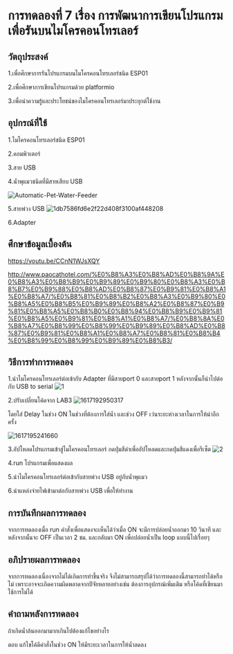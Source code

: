 # การทดลองที่ 7 เรื่อง การพัฒนาการเขียนโปรแกรมเพื่อรันบนไมโครคอนโทรเลอร์
## วัตถุประสงค์
1.เพื่อศึกษาการรันโปรแกรมบนไมโครคอนโทรเลอร์ชนิด ESP01 

2.เพื่อศึกษาการเขียนโปรแกรมด้วย platformio

3.เพื่อนำความรู้และประโยชน์ของไมโครคอนโทรเลอร์มาประยุกต์ใช้งาน

## อุปกรณ์ที่ใช้
1.ไมโครคอนโทรเลอร์ชนิด ESP01

2.คอมพิวเตอร์

3.สาย USB

4.น้ำพุแมวชนิดที่มีสายเสียบ USB

![Automatic-Pet-Water-Feeder](https://user-images.githubusercontent.com/80880230/113147406-f16b8700-925a-11eb-8909-8d36c280e30d.png)


5.สายพ่วง USB
![1db7586fd6e2f22d408f3100af448208](https://user-images.githubusercontent.com/80880230/113147456-fcbeb280-925a-11eb-88af-09b135823eac.jpeg)


6.Adapter


## ศึกษาข้อมูลเบื้องต้น
 https://youtu.be/CCnN1WJsXQY
 
http://www.paocathotel.com/%E0%B8%A3%E0%B8%AD%E0%B8%9A%E0%B8%A3%E0%B8%B9%E0%B9%89%E0%B9%80%E0%B8%A3%E0%B8%B7%E0%B9%88%E0%B8%AD%E0%B8%87%E0%B9%81%E0%B8%A1%E0%B8%A7/%E0%B8%81%E0%B8%B2%E0%B8%A3%E0%B9%80%E0%B8%A5%E0%B8%B5%E0%B9%89%E0%B8%A2%E0%B8%87%E0%B9%81%E0%B8%A5%E0%B8%B0%E0%B8%94%E0%B8%B9%E0%B9%81%E0%B8%A5%E0%B9%81%E0%B8%A1%E0%B8%A7/%E0%B8%8A%E0%B8%A7%E0%B8%99%E0%B8%99%E0%B9%89%E0%B8%AD%E0%B8%87%E0%B9%81%E0%B8%A1%E0%B8%A7%E0%B8%81%E0%B8%B4%E0%B8%99%E0%B8%99%E0%B9%89%E0%B8%B3/

## วิธีการทำการทดลอง 
1.นำไมโครคอนโทรเลอร์ต่อเข้ากับ Adapter ที่มีสายport 0 และสายport 1 หลังจากนั้นก็นำไปต่อกับ USB to serial
![1](https://user-images.githubusercontent.com/80880230/112357673-562a5d00-8d02-11eb-8550-151c0d465c4b.jpg)

2.ปรับเปลี่ยนโค้ดจาก LAB3 
![1617192950317](https://user-images.githubusercontent.com/80880230/113144179-2ece1580-9257-11eb-90e6-b32b9be61006.jpg)
 
 โดยใส่ Delay ในช่วง ON ในช่วงที่ต้องการใส่น้ำ และช่วง OFF เว่นระยะห่างเวลาในการให้นำอีกครั้ง
 
![1617195241660](https://user-images.githubusercontent.com/80880230/113147374-eb75a600-925a-11eb-8c8a-2d6ffff5adf3.jpg)

3.อัปโหลดโปรแกรมเข้าสู่ไมโครคอนโทรเลอร์ กดปุ่มสีดำเพื่ออัปโหลดและกดปุ่มสีแดงเพื่อรีเซ็ต
![2](https://user-images.githubusercontent.com/80880230/112358244-bfaa6b80-8d02-11eb-86b2-9a82fafa273f.jpg)
 
4.run โปรแกรมเพื่อแสดงผล

5.นำไมโครคอนโทรเลอร์ต่อเข้ากับสายพ่วง USB อยู่กับน้ำพุแมว 

6.นำแหล่งจ่ายไฟเข้ามาต่อกับสายพ่วง USB เพื่อให้ทำงาน

## การบันทึกผลการทดลอง 
  จากการทดลองเมื่อ run คำสั่งเพื่อแสดงจะเห็นได้ว่าเมื่อ ON จะมีการปล่อยน้ำออกมา 10 วินาที และหลังจากนั้นจะ OFF เป็นเวลา 2 ชม. และกลับมา ON เพื่อปล่อยน้ำเป็น loop แบบนี้ไปเรื่อยๆ
## อภิปรายผลการทดลอง 
  จากการทดลองเนื่องจากไม่ได้เกิดการทำขึ้นจริง จึงไม่สามารถสรุปได้ว่าการทดลองนี้สามารถทำได้หรือไม่ เพราะอาจจะเกิดความผิดพลาดจากปัจัยหลายอย่างเช่น ต้องการอุปกรณ์เพิ่มเติม หรือโค้ดที่เขียนมาใช้การไม่ได้
## คำถามหลังการทดลอง 
ถ้าเกิดน้ำล้นออกมามากเกินไปต้องแก้ไขอย่างไร

ตอบ แก้ไขโค้ดึคำสั่งในช่วง ON ให้มีระยะเวลาในการให้น้ำลดลง

